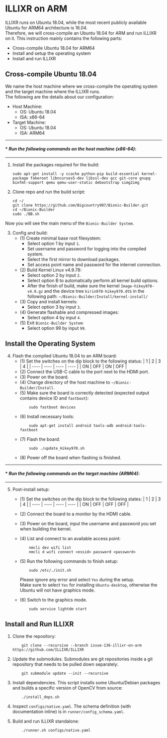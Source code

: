 # ILLIXR on ARM

ILLIXR runs on Ubuntu 18.04, while the most recent publicly available Ubuntu for ARM64 architecture is 16.04.<br>
Therefore, we will cross-compile an Ubuntu 18.04 for ARM and run ILLIXR on it. This instruction mainly contains the following parts:
- Cross-compile Ubuntu 18.04 for ARM64
- Install and setup the operating system
- Install and run ILLIXR

## Cross-compile Ubuntu 18.04

We name the host machine where we cross-compile the operating system and the target machine where the ILLIXR runs.<br>
The following are the details about our configuration:

- Host Machine:
    - OS: Ubuntu 18.04
    - ISA: x86-64
- Target Machine:
    - OS: Ubuntu 18.04
    - ISA: ARM64

---
#### * *Run the following commands on the host machine (x86-64)*:
---

1. Install the packages required for the build:
    ```
    sudo apt-get install -y ccache python-pip build-essential kernel-package fakeroot libncurses5-dev libssl-dev gcc git-core gnupg binfmt-support qemu qemu-user-static debootstrap simg2img
    ```
2. Clone repo and run the build script:
    ```
    cd ~/
    git clone https://github.com/Bigcountry907/Bionic-Builder.git
    cd ~/Bionic-Builder
    sudo ./BB.sh
    ```
    
Now you will see the main menu of the `Bionic-Builder System`.

3. Config and build:
    - (1) Create minimal base root filesystem:
        - Select option 1 by input `1`.
        - Set username and password for logging into the compiled system.
        - Select the first mirror to download packages.
        - Set access point name and password for the internet connection.
    - (2) Build Kernel Linux v4.9.78:
        - Select option 2 by input `2`.
        - Select option B to automatically perform all kernel build options.
        - After the finish of build, make sure the kernel `Image-hikey970-v4.9.gz` and the device tree `kirin970-hikey970.dtb` in the following path:
            ```~/Bionic-Builder/Install/kernel-install/```
    - (3) Copy and install kernels:
        - Select option 3 by input `3`.
    - (4) Generate flashable and compressed images:
        - Select option 4 by input `4`.
    - (5) Exit `Bionic-Builder System`:
        - Select option 99 by input `99`.

## Install the Operating System
4. Flash the compiled Ubuntu 18.04 to an ARM board:
    - (1) Set the switches on the dip block to the following status: 
        |   1   |   2   |   3   |   4   |
        |  ---- | ----  | ----  | ----  |
        |   ON  |  OFF  |  ON   |  OFF  |
    - (2) Connect the USB-C cable to the port next to the HDMI port.
    - (3) Power on the board.
    - (4) Change directory of the host machine to `~/Bionic-Builder/Install`.
    - (5) Make sure the board is correctly detected (expected output contains device ID and `fastboot`):
        ```
            sudo fastboot devices
        ```
    - (6) Install necessary tools:
        ```
            sudo apt-get install android tools-adb android-tools-fastboot
        ```
    - (7) Flash the board:
        ```
            sudo ./update_Hikey970.sh
        ```
    - (8) Power off the board when flashing is finished.

---
#### * *Run the following commands on the target machine (ARM64)*:
---

5. Post-install setup:
    - (1) Set the switches on the dip block to the following states: 
        |   1   |   2   |   3   |   4   |
        |  ---- | ----  | ----  | ----  |
        |   ON  |  OFF  |  OFF  |  OFF |
    - (2) Connect the board to a monitor by the HDMI cable.
    - (3) Power on the board, input the username and password you set when building the kernel.
    - (4) List and connect to an available access point:
        ```
            nmcli dev wifi list
            nmcli d wifi connect <essid> password <password>
        ```
    - (5) Run the following commands to finish setup:
        ```
            sudo /etc/./init.sh
        ```
        Please ignore any error and select `Yes` during the setup.<br>
        Make sure to select `Yes` for installing `Ubuntu-desktop`, otherwise the Ubuntu will not have graphics mode.

    - (6) Switch to the graphics mode.
        ``` 
            sudo service lightdm start
        ```

<!--
## Setup the Operating System
1. Update Python3 to Python3.8
    - (1) Install Python3.8:
        ```
            sudo apt update -y
            sudo apt install python3.8
        ```
    - (2) Point Python3 to Python3.8:
        ```
            sudo rm /usr/bin/python3
            sudo ln -s python3.8 /usr/bin/python3
        ```
    
2. Update CMake to CMake3.18
    - (1) Download the source file:
        ```
            cd ~/Download
            wget https://github.com/Kitware/CMake/releases/download/v3.18.3/cmake-3.18.3.tar.gz
        ```
    - (2) Unzip the file:
        ```
            tar -xzvf cmake-3.18.3.tar.gz
        ```
    - (3) Install CMake3.18:
        ```
            ./bootstrap && make && sudo make install
        ```

3. Install dependencies
    - (1) Install pip3 for Python3.8:
        ```
            sudo apt install pip3
        ```
    - (2) Use pip3 to install dependencies listed [here](https://github.com/ILLIXR/ILLIXR/blob/issue-136-illixr-on-arm/runner/environment.yml)
        ```
            pip3 install <package_name>
        ```
-->

## Install and Run ILLIXR
1. Clone the repository:
    ```
        git clone --recursive --branch issue-136-illixr-on-arm https://github.com/ILLIXR/ILLIXR
    ```

2. Update the submodules. Submodules are git repositories inside a git repository that needs to be
   pulled down separately:
    ```
        git submodule update --init --recursive
    ```

3. Install dependencies. This script installs some Ubuntu/Debian packages and builds a specific version of OpenCV from source:
    ``` 
        ./install_deps.sh
    ```

4. Inspect `configs/native.yaml`. The schema definition (with documentation inline) is in `runner/config_schema.yaml`.


5. Build and run ILLIXR standalone:
    ```
        ./runner.sh configs/native.yaml
    ```
